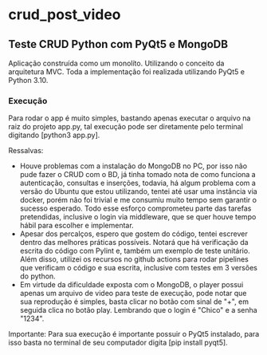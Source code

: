 # crud_post_video
## Teste CRUD Python com PyQt5 e MongoDB

Aplicação construída como um monolíto. Utilizando o conceito da arquitetura MVC.
Toda a implementação foi realizada utilizando PyQt5 e Python 3.10.

### Execução
Para rodar o app é muito simples, bastando apenas executar o arquivo na raiz do projeto app.py, tal execução pode ser diretamente pelo terminal digitando [python3 app.py].

Ressalvas:
- Houve problemas com a instalação do MongoDB no PC, por isso não pude fazer o CRUD com o BD, já tinha tomado nota de como funciona a autenticação, consultas e inserções, todavia, há algum problema com a versão do Ubuntu que estou utilizando, tentei até usar uma instância via docker, porém não foi trivial e me consumiu muito tempo sem garantir o sucesso esperado. Todo esse esforço comprometeu parte das tarefas pretendidas, inclusive o login via middleware, que se quer houve tempo hábil para escolher e implementar.
- Apesar dos percalços, espero que gostem do código, tentei escrever dentro das melhores práticas possíveis. Notará que há verificação da escrita do código com Pylint e, também um exemplo de teste unitário. Além disso, utilizei os recursos no github actions para rodar pipelines que verificam o código e sua escrita, inclusive com testes em 3 versões do python.
- Em virtude da dificuldade exposta com o MongoDB, o player possui apenas um arquivo de video para teste de execução,
pode notar que sua reprodução é simples, basta clicar no botão com sinal de "+", em seguida clica no botão play. Lembrando que o login é "Chico" e a senha "1234".

Importante: Para sua execução é importante possuir o PyQt5 instalado, para isso basta no terminal de seu computador digita [pip install pyqt5].
